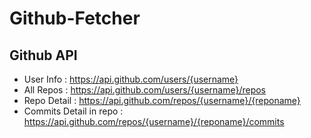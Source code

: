 # Github-Fetcher
## Github API
- User Info :  https://api.github.com/users/{username}
- All Repos : https://api.github.com/users/{username}/repos
- Repo Detail : https://api.github.com/repos/{username}/{reponame}
- Commits Detail in repo : https://api.github.com/repos/{username}/{reponame}/commits